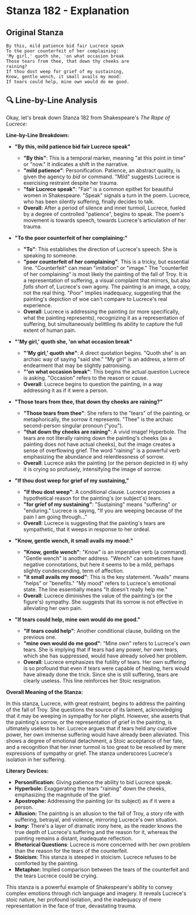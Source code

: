 # Stanza 182 - Explanation

## Original Stanza
```
By this, mild patience bid fair Lucrece speak
To the poor counterfeit of her complaining:
'My girl,' quoth she, 'on what occasion break
Those tears from thee, that down thy cheeks are
raining?
If thou dost weep for grief of my sustaining,
Know, gentle wench, it small avails my mood:
If tears could help, mine own would do me good.
```

## 🔍 Line-by-Line Analysis
Okay, let's break down Stanza 182 from Shakespeare's *The Rape of Lucrece*:

**Line-by-Line Breakdown:**

*   **"By this, mild patience bid fair Lucrece speak"**

    *   **"By this"**:  This is a temporal marker, meaning "at this point in time" or "now." It indicates a shift in the narrative.
    *   **"mild patience"**:  Personification.  Patience, an abstract quality, is given the agency to *bid* or command.  "Mild" suggests Lucrece is exercising restraint despite her trauma.
    *   **"fair Lucrece speak"**: "Fair" is a common epithet for beautiful women in Shakespeare. "Speak" signals a turn in the poem. Lucrece, who has been silently suffering, finally decides to talk.
    *   **Overall:** After a period of silence and inner turmoil, Lucrece, fueled by a degree of controlled "patience", begins to speak. The poem's movement is towards speech, towards Lucrece's articulation of her trauma.

*   **"To the poor counterfeit of her complaining:"**

    *   **"To"**: This establishes the direction of Lucrece's speech. She is speaking *to* someone.
    *   **"poor counterfeit of her complaining"**:  This is a tricky, but essential line. "Counterfeit" can mean "imitation" or "image." The "counterfeit of her complaining" is most likely the painting of the fall of Troy. It is a representation of suffering, a visual complaint that mirrors, but also *falls short* of, Lucrece's own agony. The painting is an image, a copy, not the real thing. "Poor" implies inadequacy, suggesting that the painting's depiction of woe can't compare to Lucrece's real experience.
    *   **Overall**: Lucrece is addressing the painting (or more specifically, what the painting represents), recognizing it as a representation of suffering, but simultaneously belittling its ability to capture the full extent of human pain.

*   **"'My girl,' quoth she, 'on what occasion break"**

    *   **"'My girl,' quoth she"**:  A direct quotation begins. "Quoth she" is an archaic way of saying "said she." "My girl" is an address, a term of endearment that may be slightly patronising.
    *   **"'on what occasion break"**:  This begins the actual question Lucrece is asking. "Occasion" refers to the reason or cause.
    *   **Overall**: Lucrece begins to question the painting, in a way addressing it as if it were a person.

*   **"Those tears from thee, that down thy cheeks are raining?"**

    *   **"Those tears from thee"**: She refers to the "tears" of the painting, or metaphorically, the sorrow it represents. "Thee" is the archaic second-person singular pronoun ("you").
    *   **"that down thy cheeks are raining"**:  A vivid image!  Hyperbole.  The tears are not literally raining down the painting's cheeks (as a painting does not have actual cheeks), but the image creates a sense of overflowing grief. The word "raining" is a powerful verb emphasizing the abundance and relentlessness of sorrow.
    *   **Overall**: Lucrece asks the painting (or the person depicted in it) why it is crying so profusely, intensifying the image of sorrow.

*   **"If thou dost weep for grief of my sustaining,"**

    *   **"If thou dost weep"**: A conditional clause. Lucrece proposes a hypothetical reason for the painting's (or subject's) tears.
    *   **"for grief of my sustaining"**:  "Sustaining" means "suffering" or "enduring."  Lucrece is saying, "If you are weeping because of the pain I am going through..."
    *   **Overall**: Lucrece is suggesting that the painting's tears are sympathetic, that it weeps in response to her ordeal.

*   **"Know, gentle wench, it small avails my mood:"**

    *   **"Know, gentle wench"**: "Know" is an imperative verb (a command). "Gentle wench" is another address. "Wench" can sometimes have negative connotations, but here it seems to be a mild, perhaps slightly condescending, term of affection.
    *   **"it small avails my mood"**:  This is the key statement. "Avails" means "helps" or "benefits." "My mood" refers to Lucrece's emotional state. The line essentially means "It doesn't really help me."
    *   **Overall**: Lucrece diminishes the value of the painting's (or the figure's) sympathy. She suggests that its sorrow is not effective in alleviating her own pain.

*   **"If tears could help, mine own would do me good."**

    *   **"If tears could help"**:  Another conditional clause, building on the previous one.
    *   **"mine own would do me good"**: "Mine own" refers to Lucrece's *own* tears. She is implying that if tears had any power, *her own* tears, which she has suppressed, would have already solved her problem.
    *   **Overall**: Lucrece emphasizes the futility of tears. Her own suffering is so profound that even if tears were capable of healing, hers would have already done the trick. Since she is still suffering, tears are clearly useless. This line reinforces her Stoic resignation.

**Overall Meaning of the Stanza:**

In this stanza, Lucrece, with great restraint, begins to address the painting of the fall of Troy. She questions the source of its lament, acknowledging that it may be weeping in sympathy for her plight. However, she asserts that the painting's sorrow, or the representation of grief in the painting, is ultimately useless to her. Lucrece argues that if tears held any curative power, her own immense suffering would have already been alleviated. This shows a degree of emotional detachment, a Stoic acceptance of her fate, and a recognition that her inner turmoil is too great to be resolved by mere expressions of sympathy or grief. The stanza underscores Lucrece's isolation in her suffering.

**Literary Devices:**

*   **Personification:** Giving patience the ability to bid Lucrece speak.
*   **Hyperbole:** Exaggerating the tears "raining" down the cheeks, emphasizing the magnitude of the grief.
*   **Apostrophe:** Addressing the painting (or its subject) as if it were a person.
*   **Allusion:** The painting is an allusion to the fall of Troy, a story rife with suffering, betrayal, and violence, mirroring Lucrece's own situation.
*   **Irony:** There's a layer of dramatic irony here, as the reader knows the true depth of Lucrece's suffering and the reason for it, whereas the painting remains a distant, inadequate reflection.
*   **Rhetorical Questions**: Lucrece is more concerned with her own problem than the reason for the tears of the counterfeit.
*   **Stoicism**: This stanza is steeped in stoicism. Lucrece refuses to be comforted by the painting.
*   **Metaphor:** Implied comparison between the tears of the counterfeit and the tears Lucrece could be crying.

This stanza is a powerful example of Shakespeare's ability to convey complex emotions through rich language and imagery. It reveals Lucrece's stoic nature, her profound isolation, and the inadequacy of mere representation in the face of true, devastating trauma.
